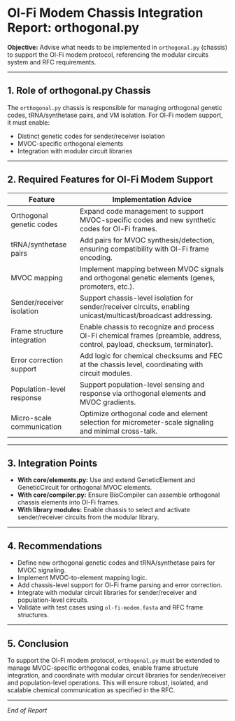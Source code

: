 # Ol-Fi Modem Chassis Integration Report: orthogonal.py

**Objective:**
Advise what needs to be implemented in `orthogonal.py` (chassis) to support the Ol-Fi modem protocol, referencing the modular circuits system and RFC requirements.

---

## 1. Role of orthogonal.py Chassis

The `orthogonal.py` chassis is responsible for managing orthogonal genetic codes, tRNA/synthetase pairs, and VM isolation. For Ol-Fi modem support, it must enable:
- Distinct genetic codes for sender/receiver isolation
- MVOC-specific orthogonal elements
- Integration with modular circuit libraries

---

## 2. Required Features for Ol-Fi Modem Support

| Feature                        | Implementation Advice |
|-------------------------------|----------------------|
| Orthogonal genetic codes       | Expand code management to support MVOC-specific codes and new synthetic codes for Ol-Fi frames. |
| tRNA/synthetase pairs          | Add pairs for MVOC synthesis/detection, ensuring compatibility with Ol-Fi frame encoding. |
| MVOC mapping                   | Implement mapping between MVOC signals and orthogonal genetic elements (genes, promoters, etc.). |
| Sender/receiver isolation      | Support chassis-level isolation for sender/receiver circuits, enabling unicast/multicast/broadcast addressing. |
| Frame structure integration    | Enable chassis to recognize and process Ol-Fi chemical frames (preamble, address, control, payload, checksum, terminator). |
| Error correction support       | Add logic for chemical checksums and FEC at the chassis level, coordinating with circuit modules. |
| Population-level response      | Support population-level sensing and response via orthogonal elements and MVOC gradients. |
| Micro-scale communication      | Optimize orthogonal code and element selection for micrometer-scale signaling and minimal cross-talk. |

---

## 3. Integration Points

- **With core/elements.py:** Use and extend GeneticElement and GeneticCircuit for orthogonal MVOC elements.
- **With core/compiler.py:** Ensure BioCompiler can assemble orthogonal chassis elements into Ol-Fi frames.
- **With library modules:** Enable chassis to select and activate sender/receiver circuits from the modular library.

---

## 4. Recommendations

- Define new orthogonal genetic codes and tRNA/synthetase pairs for MVOC signaling.
- Implement MVOC-to-element mapping logic.
- Add chassis-level support for Ol-Fi frame parsing and error correction.
- Integrate with modular circuit libraries for sender/receiver and population-level circuits.
- Validate with test cases using `ol-fi-modem.fasta` and RFC frame structures.

---

## 5. Conclusion

To support the Ol-Fi modem protocol, `orthogonal.py` must be extended to manage MVOC-specific orthogonal codes, enable frame structure integration, and coordinate with modular circuit libraries for sender/receiver and population-level operations. This will ensure robust, isolated, and scalable chemical communication as specified in the RFC.

---

*End of Report*
